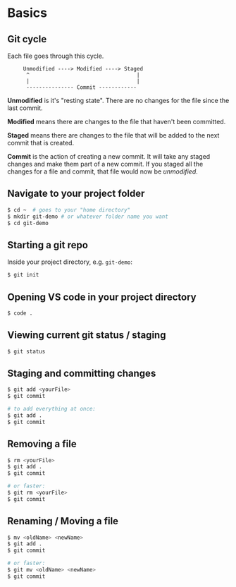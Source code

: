 # Basics

## Git cycle

Each file goes through this cycle.

```
     Unmodified ----> Modified ----> Staged
      ^                                  |
      |                                  |
      --------------- Commit ------------                                  
```

**Unmodified** is it's "resting state". There are no changes for the file since the last commit.

**Modified** means there are changes to the file that haven't been committed.

**Staged** means there are changes to the file that will be added to the next commit that is created.

**Commit** is the action of creating a new commit. It will take any staged changes and make them part of a new commit. If you staged all the changes for a file and commit, that file would now be *unmodified*.

## Navigate to your project folder

```bash
$ cd ~  # goes to your "home directory"
$ mkdir git-demo # or whatever folder name you want
$ cd git-demo
```

## Starting a git repo

Inside your project directory, e.g. `git-demo`:

```bash
$ git init
```

## Opening VS code in your project directory

```bash
$ code .
```

## Viewing current git status / staging

```bash
$ git status
```

## Staging and committing changes

```bash
$ git add <yourFile>
$ git commit

# to add everything at once:
$ git add .
$ git commit
```

## Removing a file

```bash
$ rm <yourFile>
$ git add .
$ git commit

# or faster:
$ git rm <yourFile>
$ git commit
```

## Renaming / Moving a file

```bash
$ mv <oldName> <newName>
$ git add .
$ git commit

# or faster:
$ git mv <oldName> <newName>
$ git commit
```
